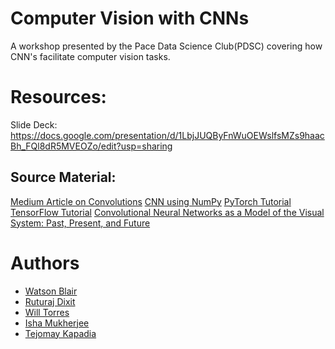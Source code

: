 # Computer Vision with CNNs
A workshop presented by the Pace Data Science Club(PDSC) covering how CNN's facilitate computer vision tasks.


# Resources:
Slide Deck: https://docs.google.com/presentation/d/1LbjJUQByFnWuOEWslfsMZs9haacBh_FQl8dR5MVEOZo/edit?usp=sharing

## Source Material:
[Medium Article on Convolutions](https://medium.com/analytics-vidhya/convolution-operations-in-cnn-deep-learning-compter-vision-128906ece7d3)
[CNN using NumPy](https://github.com/vzhou842/cnn-from-scratch?tab=readme-ov-file)
[PyTorch Tutorial](https://medium.com/@myringoleMLGOD/simple-convolutional-neural-network-cnn-for-dummies-in-pytorch-a-step-by-step-guide-6f4109f6df80)
[TensorFlow Tutorial](https://www.tensorflow.org/tutorials/images/cnn)
[Convolutional Neural Networks as a Model of the Visual System: Past, Present, and Future](https://arxiv.org/pdf/2001.07092)


# Authors
- [Watson Blair](https://github.com/WatsonWBlair)
- [Ruturaj Dixit](https://github.com/ruturajdixit99)
- [Will Torres](https://github.com/torrwill/)
- [Isha Mukherjee](https://github.com/ishamukherjee123)
- [Tejomay Kapadia](https://github.com/tejomayk)
